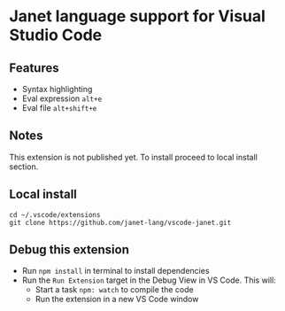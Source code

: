 # Janet language support for Visual Studio Code

## Features

- Syntax highlighting
- Eval expression ```alt+e```
- Eval file ```alt+shift+e```

## Notes

This extension is not published yet. To install proceed to local install section.

## Local install
```
cd ~/.vscode/extensions
git clone https://github.com/janet-lang/vscode-janet.git
```

## Debug this extension

- Run `npm install` in terminal to install dependencies
- Run the `Run Extension` target in the Debug View in VS Code. This will:
	- Start a task `npm: watch` to compile the code
	- Run the extension in a new VS Code window
